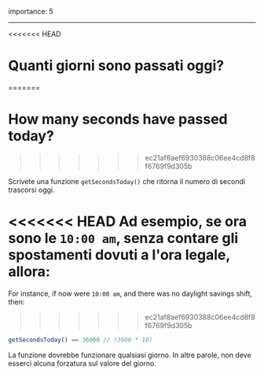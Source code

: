 importance: 5

---

<<<<<<< HEAD
# Quanti giorni sono passati oggi?
=======
# How many seconds have passed today?
>>>>>>> ec21af8aef6930388c06ee4cd8f8f6769f9d305b

Scrivete una funzione `getSecondsToday()` che ritorna il numero di secondi trascorsi oggi.

<<<<<<< HEAD
Ad esempio, se ora sono le `10:00 am`, senza contare gli spostamenti dovuti a l'ora legale, allora:
=======
For instance, if now were `10:00 am`, and there was no daylight savings shift, then:
>>>>>>> ec21af8aef6930388c06ee4cd8f8f6769f9d305b

```js
getSecondsToday() == 36000 // (3600 * 10)
```

La funzione dovrebbe funzionare qualsiasi giorno. In altre parole, non deve esserci alcuna forzatura sul valore del giorno.
